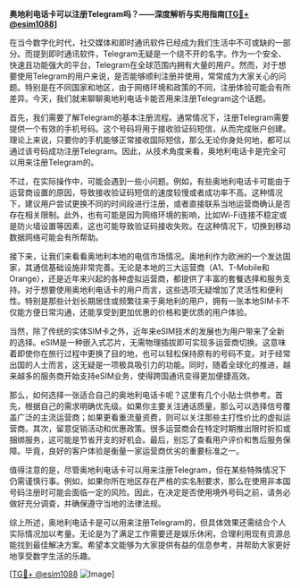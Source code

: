 **奥地利电话卡可以注册Telegram吗？——深度解析与实用指南[[TG💪+ @esim1088](https://t.me/s/esim1088)]**

在当今数字化时代，社交媒体和即时通讯软件已经成为我们生活中不可或缺的一部分。而提到即时通讯软件，Telegram无疑是一个绕不开的名字。作为一个安全、快速且功能强大的平台，Telegram在全球范围内拥有大量的用户。然而，对于想要使用Telegram的用户来说，是否能够顺利注册并使用，常常成为大家关心的问题。特别是在不同国家和地区，由于网络环境和政策的不同，注册体验可能会有所差异。今天，我们就来聊聊奥地利电话卡能否用来注册Telegram这个话题。

首先，我们需要了解Telegram的基本注册流程。通常情况下，注册Telegram需要提供一个有效的手机号码。这个号码将用于接收验证码短信，从而完成账户创建。理论上来说，只要你的手机能够正常接收国际短信，那么无论你身处何地，都可以通过该号码成功注册Telegram。因此，从技术角度来看，奥地利电话卡是完全可以用来注册Telegram的。

不过，在实际操作中，可能会遇到一些小问题。例如，有些奥地利电话卡可能由于运营商设置的原因，导致接收验证码短信的速度较慢或者成功率不高。这种情况下，建议用户尝试更换不同的时间段进行注册，或者直接联系当地运营商确认是否存在相关限制。此外，也有可能是因为网络环境的影响，比如Wi-Fi连接不稳定或是防火墙设置等因素，这也可能导致验证码接收失败。在这种情况下，切换到移动数据网络可能会有所帮助。

接下来，让我们来看看奥地利本地的电信市场情况。奥地利作为欧洲的一个发达国家，其通信基础设施非常完善。无论是本地的三大运营商（A1、T-Mobile和Orange），还是近年来兴起的各种虚拟运营商，都提供了丰富的套餐选择和服务支持。对于想要使用奥地利电话卡的用户而言，这些选项无疑增加了灵活性和便利性。特别是那些计划长期居住或频繁往来于奥地利的用户，拥有一张本地SIM卡不仅能方便日常沟通，还能享受到更加优惠的价格和更优质的用户体验。

当然，除了传统的实体SIM卡之外，近年来eSIM技术的发展也为用户带来了全新的选择。eSIM是一种嵌入式芯片，无需物理插拔即可实现多运营商切换。这意味着即使你在旅行过程中更换了目的地，也可以轻松保持原有的号码不变。对于经常出国的人士而言，这无疑是一项极具吸引力的功能。同时，随着全球化的推进，越来越多的服务商开始支持eSIM业务，使得跨国通讯变得更加便捷高效。

那么，如何选择一张适合自己的奥地利电话卡呢？这里有几个小贴士供参考。首先，根据自己的需求明确优先级。如果你主要关注通话质量，那么可以选择信号覆盖广泛的主流运营商；如果更看重流量资费，则可以关注那些主打性价比的虚拟运营商。其次，留意促销活动和优惠政策。很多运营商会在特定时期推出限时折扣或捆绑服务，这可能是节省开支的好机会。最后，别忘了查看用户评价和售后服务保障。毕竟，良好的客户体验是衡量一家运营商优劣的重要标准之一。

值得注意的是，尽管奥地利电话卡可以用来注册Telegram，但在某些特殊情况下仍需谨慎行事。例如，如果你所在地区存在严格的实名制要求，那么在使用非本国号码注册时可能会面临一定的风险。因此，在决定是否使用境外号码之前，请务必做好充分调查，并确保遵守当地的法律法规。

综上所述，奥地利电话卡是可以用来注册Telegram的，但具体效果还需结合个人实际情况加以考量。无论是为了满足工作需要还是娱乐休闲，合理利用现有资源总能找到最佳解决方案。希望本文能够为大家提供有益的信息参考，并帮助大家更好地享受数字生活的乐趣。

[[TG💪+ @esim1088](https://t.me/s/esim1088) ![Image](https://i.postimg.cc/4NQfJmqS/Snipaste-2025-05-13-00-14-12.png)]